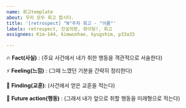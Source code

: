 ```yaml
---
name: 회고template
about: 우리 모두 회고 합시다.
title: '[retrospect] "N"주차 회고 - "이름"'
labels: retrospect, 진실의방, 화이팅!, 회고
assignees: Kim-144, kimwunhae, kyugshim, p33a33

---
```


:fire: **Fact(사실)** : (주요 사건에서 내가 취한 행동을 객관적으로 서술한다)

:zap: **Feeling(느낌)** : (그때 느꼈던 기분을 간략히 정리한다)

:memo: **Finding(교훈)**: (사건에서 얻은 교훈을 적는다)

:rocket: **Future action(행동)** : (그래서 내가 앞으로 취할 행동을 미래형으로 적는다)
